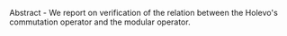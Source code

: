Abstract - We report on verification of the relation between the Holevo's commutation operator and the modular operator.